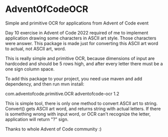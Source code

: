 # AdventOfCodeOCR
Simple and primitive OCR for applications from Advent of Code event

Day 10 exercise in Advent of Code 2022 required of me to implement application drawing some characters in ASCII art style. Those characters were answer. This package is made just for converting this ASCII art word to actual, not ASCII art, word.

This is really simple and primitive OCR, because dimensions of input are hardcoded and should be 5 rows high, and after every letter there must be a one sign column space.

To add this package to your project, you need use maven and add dependency, and then run mvn install:

<dependency>
  <groupId>com.adventofcode.primitive.OCR</groupId>
  <artifactId>adventofcode-ocr</artifactId>
  <version>1.2</version>
</dependency>

This is simple tool, there is only one method to convert ASCII art to string. Convert() gets ASCII art word, and returns string with actual letters. If there is something wrong with input word, or OCR can't recognize the letter, application will return "?" sign.

Thanks to whole Advent of Code community :)
